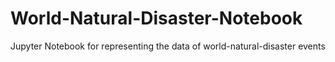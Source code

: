 # World-Natural-Disaster-Notebook
Jupyter Notebook for representing the data of world-natural-disaster events
